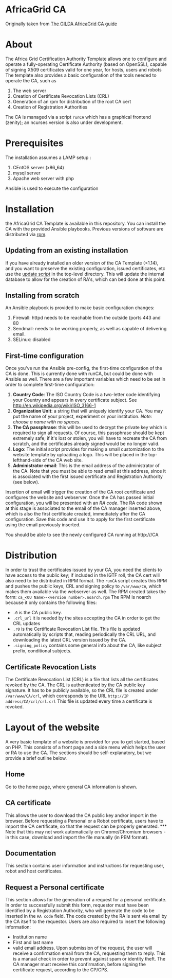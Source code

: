 # AfricaGrid CA
Originally taken from [The GILDA AfricaGrid CA guide](https://gilda.ct.infn.it/wikimain?p_p_id=54_INSTANCE_t9W0&p_p_lifecycle=0&p_p_state=normal&p_p_mode=view&p_p_col_id=column-2&p_p_col_count=1&_54_INSTANCE_t9W0_struts_action=%2Fwiki_display%2Fview&_54_INSTANCE_t9W0_nodeName=Main&_54_INSTANCE_t9W0_title=Instructions%20to%20create%20a%20Certification%20Authority)


# About 
The Africa Grid Certification Authority Template allows one to configure and operate a fully-operating Certificate Authority (based on OpenSSL), capable of signing X509 certificates valid for one year, for hosts, users and robots 
The template also provides a basic configuration of the tools needed to operate the CA, such as 
 1. The web server
 1. Creation of Certificate Revocation Lists (CRL)
 1. Generation of an rpm for distribution of the root CA cert
 1. Creation of Registration Authorities

The CA is managed via a script `runCA` which has a graphical frontend (zenity); an ncurses version is also under development.

# Prerequisites
The installation assumes a LAMP setup : 
 1. CEntOS server (x86_64)
 1. mysql server
 1. Apache web server with php

Ansible is used to execute the configuration


# Installation

the AfricaGrid CA Template is available in this repository. You can install the CA with the provided Ansible playbooks. Previous versions of software are  distributed via [rpm](http://gilda.ct.infn.it/africagrid-certification-authority-template).

## Updating from an existing installation
If you have already installed an older version of the CA Template (<1.14),
and you want to preserve the existing configuration, issued certificates, etc use the [update script](../blob/master/updateCA.sh) in the top-level directory. This will update the internal database to allow for the creation of RA's, which can bed done at this point.

## Installing from scratch

An Ansible playbook is provided to make basic configuration changes:
 1. Firewall: httpd needs to be reachable from the outside (ports 443 and 80
 1. Sendmail: needs to be working properly, as well as capable of delivering email.
 1. SELinux: disabled

## First-time configuration

Once you've run the Ansible pre-config, the first-time configuration of the CA is done.  This is currently done with runCA, but could be done with Ansible as well. 
There are a few important variables which need to be set in order to complete first-time configuration:
 1. **Country Code**: The ISO Country Code is a two-letter code identifying your Country and appears in every certificate subject. See http://en.wikipedia.org/wiki/ISO_3166-1
 1. **Organization Unit**: a string that will uniquely identify your CA. You
may put the name of your project, experiment or your institution. *Note: choose a name with no spaces*.
 1. **The CA passphrase**: this will be used to decrypt the private key which is required to sign all requests. Of course, this passphrase should be kept extremely safe; if it's lost or stolen, you will have to recreate the CA from scratch, and the certificates already signed would be no longer valid.
 1. **Logo**: The initial script provides for making a small customization to the website template by uploading a logo. This will be placed in the top-lefthand-side of the CA web site.
 1. **Administrator email**:  This is the email address of the administrator of the CA. Note that you must be able to read email at this address, since it is associated with the first issued certificate and Registration Authority (see below).
 
Insertion of email will trigger the creation of the CA root certificate and configures the website and webserver. Once the CA has passed initial configuration, you will be presented with an *RA code*. The RA code shown at this stage is associated to the email of the CA manager inserted above, which is also the first certificate created, immediately after the CA configuration. 
Save this code and use it to apply for the first certificate using the email previously inserted.

You should be able to see the newly configured CA running at http://<your host>/CA

# Distribution

In order to trust the certificates issued by your CA, you need the clients to have access to the public key; if included in the IGTF roll, the CA cert will also need to be distributed in RPM format. 
The `runCA` script creates this RPM and pushes the public keys, CRL and signing policy to `/var/www/CA`, which makes them available via the webserver as well. The RPM created takes the form:
`ca_<OU Name>-<version number>.noarch.rpm`
The RPM is noarch because it only contains the following files:
 - `.0` is the CA public key.
 - `.crl_url` it is needed by the sites accepting the CA in order to get the CRL updates 
 - `.r0` is the Certificate Revocation List file. This file is updated automatically by scripts that, reading periodically the CRL URL, and downloading the latest CRL version issued by the CA.
 - `.signing_policy` contains some general info about the CA, like subject
prefix, conditional subjects.

## Certificate Revocation Lists
The Certificate Revocation List (CRL) is a file that lists all the certificates
revoked by the CA. The CRL is authenticated by the CA public key signature. It has to be publicly available, so the CRL file is created under `/var/www/CA/crl`, which corresponds to the URL `http://IP address/CA/crl/crl.crl`
This file is updated every time a certificate is revoked.

# Layout of the website
A very basic template of a website is provided for you to get started, based on PHP. This consists of a front page and a side menu which helps the user or RA to use the CA. The sections should be self-explanatory, but we provide a brief outline below.

## Home 
Go to the home page, where general CA information is shown.

## CA certificate 
This allows the user to download the CA public key and/or import in the browser. Before requesting a Personal or a Robot certificate, users have to import the CA certificate, so that the request can be properly generated. *** Note that this may not work automatically on Chrome/Chromium browsers - in this case, download and import the file manually (in PEM format). 

## Documentation
This section contains user information and instructions for requesting user, robot and host certificates.

## Request a Personal certificate 
This section allows for the generation of a request for a personal certificate. In order to successfully submit this form, requestor must have been identified by a Registration Authority, who will generate the code to be inserted in the `RA code` field. 
The code created by the RA is sent via email by the CA itself to the requestor. Users are also required to insert the following information:
 - Institution name
 - First and last name
 - valid email address. 
Upon submission of the request, the user will receive a confirmation email from the CA, requesting them to reply. This is a manual check in order to prevent against spam or identity theft. The CA manager must receive this confirmation, before signing the certificate request, according to the CP/CPS.
